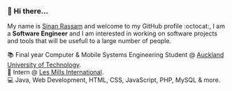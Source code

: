 ### :wave: Hi there...

My name is [Sinan Rassam](https://sinanrassam.github.io) and welcome to my GitHub profile :octocat:, I am a **Software Engineer** and I am interested in working on software projects and tools that will be usefull to a large number of people.

:books: Final year Computer & Mobile Systems Engineering Student @ [Auckland University of Technology](https://aut.ac.nz).<br />
:briefcase: Intern @ [Les Mills International](https://www.lesmills.com/).<br />
:computer: Java, Web Development, HTML, CSS, JavaScript, PHP, MySQL & more.<br />

<!--
**sinanrassam/sinanrassam** is a ✨ _special_ ✨ repository because its `README.md` (this file) appears on your GitHub profile.

Here are some ideas to get you started:

- 🔭 I’m currently working on ...
- 🌱 I’m currently learning ...
- 👯 I’m looking to collaborate on ...
- 🤔 I’m looking for help with ...
- 💬 Ask me about ...
- 📫 How to reach me: ...
- 😄 Pronouns: ...
- ⚡ Fun fact: ...
-->
